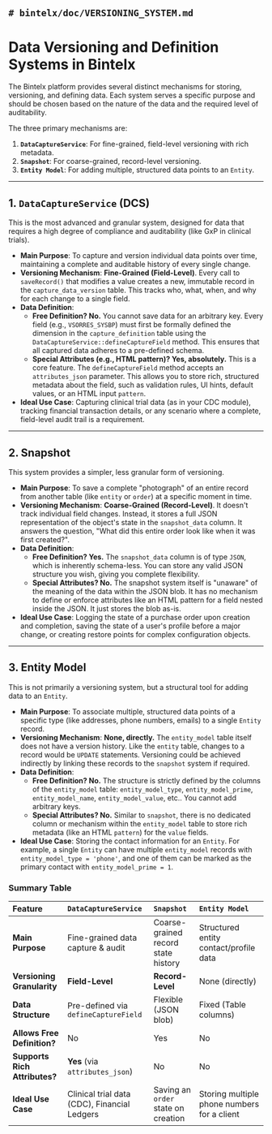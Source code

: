 `# bintelx/doc/VERSIONING_SYSTEM.md`
---

# Data Versioning and Definition Systems in Bintelx

The Bintelx platform provides several distinct mechanisms for storing, versioning, and defining data. Each system serves a specific purpose and should be chosen based on the nature of the data and the required level of auditability.

The three primary mechanisms are:
1.  **`DataCaptureService`**: For fine-grained, field-level versioning with rich metadata.
2.  **`Snapshot`**: For coarse-grained, record-level versioning.
3.  **`Entity Model`**: For adding multiple, structured data points to an `Entity`.

---

## 1. `DataCaptureService` (DCS)

This is the most advanced and granular system, designed for data that requires a high degree of compliance and auditability (like GxP in clinical trials).

* **Main Purpose**: To capture and version individual data points over time, maintaining a complete and auditable history of every single change.
* **Versioning Mechanism**: **Fine-Grained (Field-Level)**. Every call to `saveRecord()` that modifies a value creates a new, immutable record in the `capture_data_version` table. This tracks who, what, when, and why for each change to a single field.
* **Data Definition**:
    * **Free Definition? No.** You cannot save data for an arbitrary key. Every field (e.g., `VSORRES_SYSBP`) must first be formally defined the dimension in the `capture_definition` table using the `DataCaptureService::defineCaptureField` method. This ensures that all captured data adheres to a pre-defined schema.
    * **Special Attributes (e.g., HTML pattern)? Yes, absolutely.** This is a core feature. The `defineCaptureField` method accepts an `attributes_json` parameter. This allows you to store rich, structured metadata about the field, such as validation rules, UI hints, default values, or an HTML input `pattern`.
* **Ideal Use Case**: Capturing clinical trial data (as in your CDC module), tracking financial transaction details, or any scenario where a complete, field-level audit trail is a requirement.

---

## 2. Snapshot

This system provides a simpler, less granular form of versioning.

* **Main Purpose**: To save a complete "photograph" of an entire record from another table (like `entity` or `order`) at a specific moment in time.
* **Versioning Mechanism**: **Coarse-Grained (Record-Level)**. It doesn't track individual field changes. Instead, it stores a full JSON representation of the object's state in the `snapshot_data` column. It answers the question, "What did this entire order look like when it was first created?".
* **Data Definition**:
    * **Free Definition? Yes.** The `snapshot_data` column is of type `JSON`, which is inherently schema-less. You can store any valid JSON structure you wish, giving you complete flexibility.
    * **Special Attributes? No.** The snapshot system itself is "unaware" of the meaning of the data within the JSON blob. It has no mechanism to define or enforce attributes like an HTML pattern for a field nested inside the JSON. It just stores the blob as-is.
* **Ideal Use Case**: Logging the state of a purchase order upon creation and completion, saving the state of a user's profile before a major change, or creating restore points for complex configuration objects.

---

## 3. Entity Model

This is not primarily a versioning system, but a structural tool for adding data to an `Entity`.

* **Main Purpose**: To associate multiple, structured data points of a specific type (like addresses, phone numbers, emails) to a single `Entity` record.
* **Versioning Mechanism**: **None, directly.** The `entity_model` table itself does not have a version history. Like the `entity` table, changes to a record would be `UPDATE` statements. Versioning could be achieved indirectly by linking these records to the `snapshot` system if required.
* **Data Definition**:
    * **Free Definition? No.** The structure is strictly defined by the columns of the `entity_model` table: `entity_model_type`, `entity_model_prime`, `entity_model_name`, `entity_model_value`, etc.. You cannot add arbitrary keys.
    * **Special Attributes? No.** Similar to `snapshot`, there is no dedicated column or mechanism within the `entity_model` table to store rich metadata (like an HTML `pattern`) for the `value` fields.
* **Ideal Use Case**: Storing the contact information for an `Entity`. For example, a single `Entity` can have multiple `entity_model` records with `entity_model_type = 'phone'`, and one of them can be marked as the primary contact with `entity_model_prime = 1`.

### Summary Table

| Feature | `DataCaptureService`                         | `Snapshot` | `Entity Model` |
| :--- |:---------------------------------------------| :--- | :--- |
| **Main Purpose** | Fine-grained data capture & audit            | Coarse-grained record state history | Structured entity contact/profile data |
| **Versioning Granularity** | **Field-Level**                              | **Record-Level** | None (directly) |
| **Data Structure** | Pre-defined via `defineCaptureField`         | Flexible (JSON blob) | Fixed (Table columns) |
| **Allows Free Definition?** | No                                           | Yes | No |
| **Supports Rich Attributes?** | **Yes** (via `attributes_json`)              | No | No |
| **Ideal Use Case** | Clinical trial data (CDC), Financial Ledgers | Saving an `order` state on creation | Storing multiple phone numbers for a client |